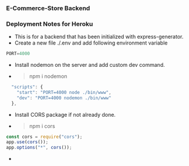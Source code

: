 ### E-Commerce-Store Backend



### Deployment Notes for Heroku

* This is for a backend that has been initialized with express-generator.
* Create a new file ./.env and add following environment variable
```javascript
PORT=4000
```
* Install nodemon on the server and add custom dev command.
* > npm i nodemon
```javascript
  "scripts": {
    "start": "PORT=4000 node ./bin/www",
    "dev": "PORT=4000 nodemon ./bin/www"
  },
```
* Install CORS package if not already done.
* > npm i cors
```javascript
const cors = require("cors");
app.use(cors());
app.options("*", cors());
```

* 